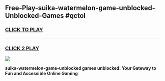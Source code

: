 
## Free-Play-suika-watermelon-game-unblocked-Unblocked-Games #qctol
<h3>
<a href="https://news.freeplayer.one?title=suika-watermelon-game-unblocked&ref=8M">CLICK TO PLAY</a></h3>
<hr>

<h3>
<a href="https://news.freeplayer.one?title=suika-watermelon-game-unblocked&ref=8M">CLICK 2 PLAY</a>
  
</h3>

<a href="https://news.freeplayer.one?title=suika-watermelon-game-unblocked&ref=8M"><img src="https://clearcache.store/games.png"></a>


**suika-watermelon-game-unblocked games unblocked: Your Gateway to Fun and Accessible Online Gaming**
